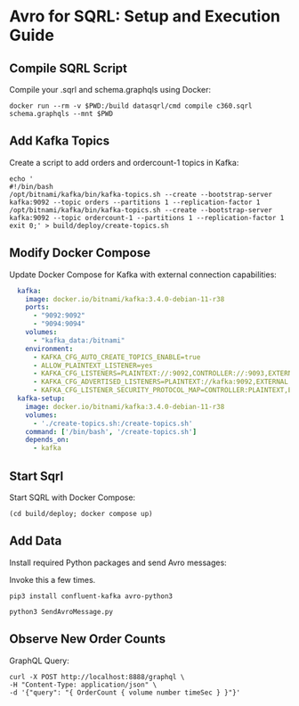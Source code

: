 # Avro for SQRL: Setup and Execution Guide

## Compile SQRL Script
Compile your .sqrl and schema.graphqls using Docker:
```shell
docker run --rm -v $PWD:/build datasqrl/cmd compile c360.sqrl schema.graphqls --mnt $PWD
```

## Add Kafka Topics
Create a script to add orders and ordercount-1 topics in Kafka:
```shell
echo '
#!/bin/bash
/opt/bitnami/kafka/bin/kafka-topics.sh --create --bootstrap-server kafka:9092 --topic orders --partitions 1 --replication-factor 1
/opt/bitnami/kafka/bin/kafka-topics.sh --create --bootstrap-server kafka:9092 --topic ordercount-1 --partitions 1 --replication-factor 1
exit 0;' > build/deploy/create-topics.sh
```
## Modify Docker Compose
Update Docker Compose for Kafka with external connection capabilities:

```yaml
  kafka:
    image: docker.io/bitnami/kafka:3.4.0-debian-11-r38
    ports:
      - "9092:9092"
      - "9094:9094"
    volumes:
      - "kafka_data:/bitnami"
    environment:
      - KAFKA_CFG_AUTO_CREATE_TOPICS_ENABLE=true
      - ALLOW_PLAINTEXT_LISTENER=yes
      - KAFKA_CFG_LISTENERS=PLAINTEXT://:9092,CONTROLLER://:9093,EXTERNAL://:9094
      - KAFKA_CFG_ADVERTISED_LISTENERS=PLAINTEXT://kafka:9092,EXTERNAL://localhost:9094
      - KAFKA_CFG_LISTENER_SECURITY_PROTOCOL_MAP=CONTROLLER:PLAINTEXT,EXTERNAL:PLAINTEXT,PLAINTEXT:PLAINTEXT
  kafka-setup:
    image: docker.io/bitnami/kafka:3.4.0-debian-11-r38
    volumes:
      - './create-topics.sh:/create-topics.sh'
    command: ['/bin/bash', '/create-topics.sh']
    depends_on:
      - kafka

```

## Start Sqrl
Start SQRL with Docker Compose:
```shell
(cd build/deploy; docker compose up)
```

## Add Data
Install required Python packages and send Avro messages:

Invoke this a few times.
```
pip3 install confluent-kafka avro-python3

python3 SendAvroMessage.py
```

## Observe New Order Counts

GraphQL Query:
```shell
curl -X POST http://localhost:8888/graphql \
-H "Content-Type: application/json" \
-d '{"query": "{ OrderCount { volume number timeSec } }"}'
```
